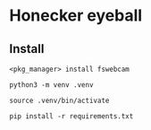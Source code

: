# Honecker eyeball

## Install

`<pkg_manager> install fswebcam`

`python3 -m venv .venv`

`source .venv/bin/activate`

`pip install -r requirements.txt`

